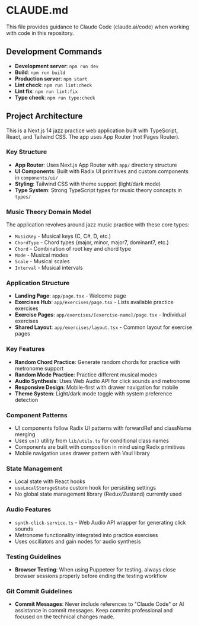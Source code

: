 # CLAUDE.md

This file provides guidance to Claude Code (claude.ai/code) when working with code in this repository.

## Development Commands

- **Development server**: `npm run dev`
- **Build**: `npm run build`
- **Production server**: `npm start`
- **Lint check**: `npm run lint:check`
- **Lint fix**: `npm run lint:fix`
- **Type check**: `npm run type:check`

## Project Architecture

This is a Next.js 14 jazz practice web application built with TypeScript, React, and Tailwind CSS. The app uses App Router (not Pages Router).

### Key Structure

- **App Router**: Uses Next.js App Router with `app/` directory structure
- **UI Components**: Built with Radix UI primitives and custom components in `components/ui/`
- **Styling**: Tailwind CSS with theme support (light/dark mode)
- **Type System**: Strong TypeScript types for music theory concepts in `types/`

### Music Theory Domain Model

The application revolves around jazz music practice with these core types:

- `MusicKey` - Musical keys (C, C#, D, etc.)
- `ChordType` - Chord types (major, minor, major7, dominant7, etc.)
- `Chord` - Combination of root key and chord type
- `Mode` - Musical modes
- `Scale` - Musical scales
- `Interval` - Musical intervals

### Application Structure

- **Landing Page**: `app/page.tsx` - Welcome page
- **Exercises Hub**: `app/exercises/page.tsx` - Lists available practice exercises
- **Exercise Pages**: `app/exercises/[exercise-name]/page.tsx` - Individual exercises
- **Shared Layout**: `app/exercises/layout.tsx` - Common layout for exercise pages

### Key Features

- **Random Chord Practice**: Generate random chords for practice with metronome support
- **Random Mode Practice**: Practice different musical modes
- **Audio Synthesis**: Uses Web Audio API for click sounds and metronome
- **Responsive Design**: Mobile-first with drawer navigation for mobile
- **Theme System**: Light/dark mode toggle with system preference detection

### Component Patterns

- UI components follow Radix UI patterns with forwardRef and className merging
- Uses `cn()` utility from `lib/utils.ts` for conditional class names
- Components are built with composition in mind using Radix primitives
- Mobile navigation uses drawer pattern with Vaul library

### State Management

- Local state with React hooks
- `useLocalStorageState` custom hook for persisting settings
- No global state management library (Redux/Zustand) currently used

### Audio Features

- `synth-click-service.ts` - Web Audio API wrapper for generating click sounds
- Metronome functionality integrated into practice exercises
- Uses oscillators and gain nodes for audio synthesis

### Testing Guidelines

- **Browser Testing**: When using Puppeteer for testing, always close browser sessions properly before ending the testing workflow

### Git Commit Guidelines

- **Commit Messages**: Never include references to "Claude Code" or AI assistance in commit messages. Keep commits professional and focused on the technical changes made.
